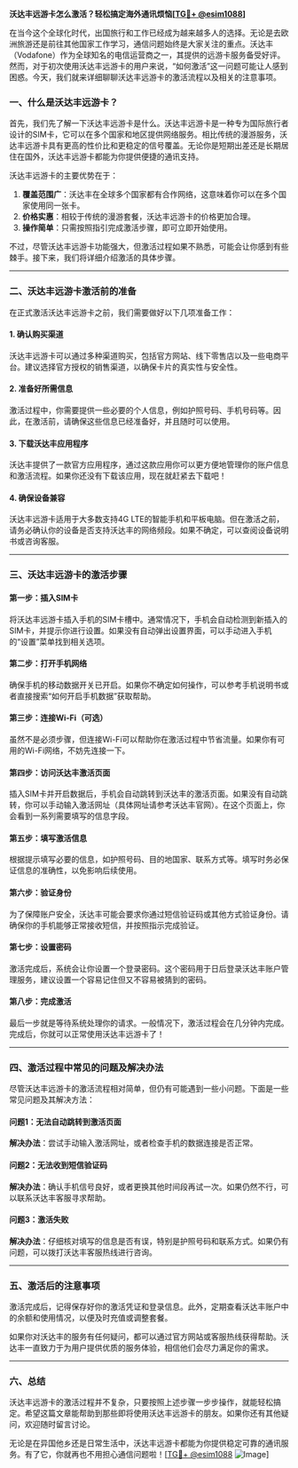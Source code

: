 **沃达丰远游卡怎么激活？轻松搞定海外通讯烦恼[[TG💪+ @esim1088](https://t.me/s/esim1088)]**

在当今这个全球化时代，出国旅行和工作已经成为越来越多人的选择。无论是去欧洲旅游还是前往其他国家工作学习，通信问题始终是大家关注的重点。沃达丰（Vodafone）作为全球知名的电信运营商之一，其提供的远游卡服务备受好评。然而，对于初次使用沃达丰远游卡的用户来说，“如何激活”这一问题可能让人感到困惑。今天，我们就来详细聊聊沃达丰远游卡的激活流程以及相关的注意事项。

### **一、什么是沃达丰远游卡？**

首先，我们先了解一下沃达丰远游卡是什么。沃达丰远游卡是一种专为国际旅行者设计的SIM卡，它可以在多个国家和地区提供网络服务。相比传统的漫游服务，沃达丰远游卡具有更高的性价比和更稳定的信号覆盖。无论你是短期出差还是长期居住在国外，沃达丰远游卡都能为你提供便捷的通讯支持。

沃达丰远游卡的主要优势在于：
1. **覆盖范围广**：沃达丰在全球多个国家都有合作网络，这意味着你可以在多个国家使用同一张卡。
2. **价格实惠**：相较于传统的漫游套餐，沃达丰远游卡的价格更加合理。
3. **操作简单**：只需按照指引完成激活步骤，即可立即开始使用。

不过，尽管沃达丰远游卡功能强大，但激活过程如果不熟悉，可能会让你感到有些棘手。接下来，我们将详细介绍激活的具体步骤。

---

### **二、沃达丰远游卡激活前的准备**

在正式激活沃达丰远游卡之前，我们需要做好以下几项准备工作：

#### **1. 确认购买渠道**
沃达丰远游卡可以通过多种渠道购买，包括官方网站、线下零售店以及一些电商平台。建议选择官方授权的销售渠道，以确保卡片的真实性与安全性。

#### **2. 准备好所需信息**
激活过程中，你需要提供一些必要的个人信息，例如护照号码、手机号码等。因此，在激活前，请确保这些信息已经准备好，并且随时可以使用。

#### **3. 下载沃达丰应用程序**
沃达丰提供了一款官方应用程序，通过这款应用你可以更方便地管理你的账户信息和激活流程。如果你还没有下载该应用，现在就赶紧去下载吧！

#### **4. 确保设备兼容**
沃达丰远游卡适用于大多数支持4G LTE的智能手机和平板电脑。但在激活之前，请务必确认你的设备是否支持沃达丰的网络频段。如果不确定，可以查阅设备说明书或咨询客服。

---

### **三、沃达丰远游卡的激活步骤**

#### **第一步：插入SIM卡**
将沃达丰远游卡插入手机的SIM卡槽中。通常情况下，手机会自动检测到新插入的SIM卡，并提示你进行设置。如果没有自动弹出设置界面，可以手动进入手机的“设置”菜单找到相关选项。

#### **第二步：打开手机网络**
确保手机的移动数据开关已开启。如果你不确定如何操作，可以参考手机说明书或者直接搜索“如何开启手机数据”获取帮助。

#### **第三步：连接Wi-Fi（可选）**
虽然不是必须步骤，但连接Wi-Fi可以帮助你在激活过程中节省流量。如果你有可用的Wi-Fi网络，不妨先连接一下。

#### **第四步：访问沃达丰激活页面**
插入SIM卡并开启数据后，手机会自动跳转到沃达丰的激活页面。如果没有自动跳转，你可以手动输入激活网址（具体网址请参考沃达丰官网）。在这个页面上，你会看到一系列需要填写的信息字段。

#### **第五步：填写激活信息**
根据提示填写必要的信息，如护照号码、目的地国家、联系方式等。填写时务必保证信息的准确性，以免影响后续使用。

#### **第六步：验证身份**
为了保障账户安全，沃达丰可能会要求你通过短信验证码或其他方式验证身份。请确保你的手机能够正常接收短信，并按照指示完成验证。

#### **第七步：设置密码**
激活完成后，系统会让你设置一个登录密码。这个密码用于日后登录沃达丰账户管理服务，建议设置一个容易记住但又不容易被猜到的密码。

#### **第八步：完成激活**
最后一步就是等待系统处理你的请求。一般情况下，激活过程会在几分钟内完成。完成后，你就可以正常使用沃达丰远游卡了！

---

### **四、激活过程中常见的问题及解决办法**

尽管沃达丰远游卡的激活流程相对简单，但仍有可能遇到一些小问题。下面是一些常见问题及其解决方法：

#### **问题1：无法自动跳转到激活页面**
**解决办法**：尝试手动输入激活网址，或者检查手机的数据连接是否正常。

#### **问题2：无法收到短信验证码**
**解决办法**：确认手机信号良好，或者更换其他时间段再试一次。如果仍然不行，可以联系沃达丰客服寻求帮助。

#### **问题3：激活失败**
**解决办法**：仔细核对填写的信息是否有误，特别是护照号码和联系方式。如果仍有问题，可以拨打沃达丰客服热线进行咨询。

---

### **五、激活后的注意事项**

激活完成后，记得保存好你的激活凭证和登录信息。此外，定期查看沃达丰账户中的余额和使用情况，以便及时充值或调整套餐。

如果你对沃达丰的服务有任何疑问，都可以通过官方网站或客服热线获得帮助。沃达丰一直致力于为用户提供优质的服务体验，相信他们会尽力满足你的需求。

---

### **六、总结**

沃达丰远游卡的激活过程并不复杂，只要按照上述步骤一步步操作，就能轻松搞定。希望这篇文章能帮助到那些即将使用沃达丰远游卡的朋友。如果你还有其他疑问，欢迎随时留言讨论。

无论是在异国他乡还是日常生活中，沃达丰远游卡都能为你提供稳定可靠的通讯服务。有了它，你就再也不用担心通信问题啦！[[TG💪+ @esim1088](https://t.me/s/esim1088) ![Image](https://i.postimg.cc/4NQfJmqS/Snipaste-2025-05-13-00-14-12.png)]